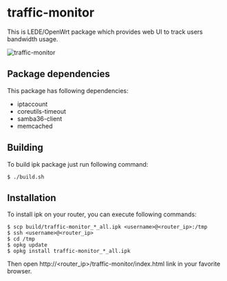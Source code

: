 # traffic-monitor

This is LEDE/OpenWrt package which provides web UI to track users bandwidth usage.

![traffic-monitor](https://user-images.githubusercontent.com/6864532/36072425-3086cfd0-0f28-11e8-9f08-9765a90ddaab.png)

## Package dependencies

This package has following dependencies: 

- iptaccount
- coreutils-timeout
- samba36-client
- memcached



## Building ##

To build ipk package just run following command:

```shell
$ ./build.sh
```


## Installation

To install ipk on your router, you can execute following commands:

```shell
$ scp build/traffic-monitor_*_all.ipk <username>@<router_ip>:/tmp
$ ssh <username>@<router_ip>
$ cd /tmp
$ opkg update
$ opkg install traffic-monitor_*_all.ipk
```

Then open http://<router_ip>/traffic-monitor/index.html link in your favorite browser.
